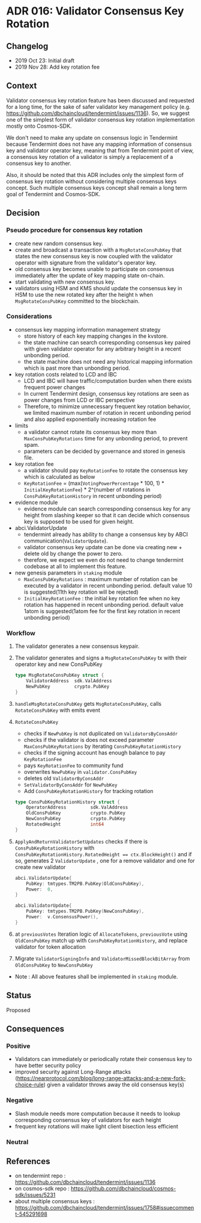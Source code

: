 # ADR 016: Validator Consensus Key Rotation

## Changelog

- 2019 Oct 23: Initial draft
- 2019 Nov 28: Add key rotation fee

## Context

Validator consensus key rotation feature has been discussed and requested for a long time, for the sake of safer validator key management policy (e.g. https://github.com/dbchaincloud/tendermint/issues/1136). So, we suggest one of the simplest form of validator consensus key rotation implementation mostly onto Cosmos-SDK. 

We don't need to make any update on consensus logic in Tendermint because Tendermint does not have any mapping information of consensus key and validator operator key, meaning that from Tendermint point of view, a consensus key rotation of a validator is simply a replacement of a consensus key to another.

Also, it should be noted that this ADR includes only the simplest form of consensus key rotation without considering multiple consensus keys concept. Such multiple consensus keys concept shall remain a long term goal of Tendermint and Cosmos-SDK.

## Decision

### Pseudo procedure for consensus key rotation

- create new random consensus key.
- create and broadcast a transaction with a `MsgRotateConsPubKey` that states the new consensus key is now coupled with the validator operator with signature from the validator's operator key.
- old consensus key becomes unable to participate on consensus immediately after the update of key mapping state on-chain.
- start validating with new consensus key.
- validators using HSM and KMS should update the consensus key in HSM to use the new rotated key after the height `h` when `MsgRotateConsPubKey` committed to the blockchain.


### Considerations

- consensus key mapping information management strategy
    - store history of each key mapping changes in the kvstore.
    - the state machine can search corresponding consensus key paired with given validator operator for any arbitrary height in a recent unbonding period.
    - the state machine does not need any historical mapping information which is past more than unbonding period.
- key rotation costs related to LCD and IBC
    - LCD and IBC will have traffic/computation burden when there exists frequent power changes
    - In current Tendermint design, consensus key rotations are seen as power changes from LCD or IBC perspective
    - Therefore, to minimize unnecessary frequent key rotation behavior, we limited maximum number of rotation in recent unbonding period and also applied exponentially increasing rotation fee 
- limits
    - a validator cannot rotate its consensus key more than `MaxConsPubKeyRotations` time for any unbonding period, to prevent spam.
    - parameters can be decided by governance and stored in genesis file.
- key rotation fee
    - a validator should pay `KeyRotationFee` to rotate the consensus key which is calculated as below
    - `KeyRotationFee` = (max(`VotingPowerPercentage` * 100, 1) * `InitialKeyRotationFee`) * 2^(number of rotations in `ConsPubKeyRotationHistory` in recent unbonding period)
- evidence module
    - evidence module can search corresponding consensus key for any height from slashing keeper so that it can decide which consensus key is supposed to be used for given height.
- abci.ValidatorUpdate
    - tendermint already has ability to change a consensus key by ABCI communication(`ValidatorUpdate`).
    - validator consensus key update can be done via creating new + delete old by change the power to zero.
    - therefore, we expect we even do not need to change tendermint codebase at all to implement this feature.
- new genesis parameters in `staking` module
    - `MaxConsPubKeyRotations` : maximum number of rotation can be executed by a validator in recent unbonding period. default value 10 is suggested(11th key rotation will be rejected)
    - `InitialKeyRotationFee` : the initial key rotation fee when no key rotation has happened in recent unbonding period. default value 1atom is suggested(1atom fee for the first key rotation in recent unbonding period)


### Workflow

1. The validator generates a new consensus keypair.
2. The validator generates and signs a `MsgRotateConsPubKey` tx with their operator key and new ConsPubKey

    ```go
    type MsgRotateConsPubKey struct {
        ValidatorAddress  sdk.ValAddress
        NewPubKey         crypto.PubKey
    }
    ```

3. `handleMsgRotateConsPubKey` gets `MsgRotateConsPubKey`, calls `RotateConsPubKey` with emits event
4. `RotateConsPubKey` 
    - checks if `NewPubKey` is not duplicated on `ValidatorsByConsAddr`
    - checks if the validator is does not exceed parameter `MaxConsPubKeyRotations` by iterating `ConsPubKeyRotationHistory`
    - checks if the signing account has enough balance to pay `KeyRotationFee`
    - pays `KeyRotationFee` to community fund
    - overwrites `NewPubKey` in `validator.ConsPubKey`
    - deletes old `ValidatorByConsAddr`
    - `SetValidatorByConsAddr` for `NewPubKey`
    - Add `ConsPubKeyRotationHistory` for tracking rotation

    ```go
    type ConsPubKeyRotationHistory struct {
        OperatorAddress         sdk.ValAddress
        OldConsPubKey           crypto.PubKey
        NewConsPubKey           crypto.PubKey
        RotatedHeight           int64
    }
    ```

5. `ApplyAndReturnValidatorSetUpdates` checks if there is `ConsPubKeyRotationHistory` with `ConsPubKeyRotationHistory.RotatedHeight == ctx.BlockHeight()` and if so, generates 2 `ValidatorUpdate` , one for a remove validator and one for create new validator 

    ```go
    abci.ValidatorUpdate{
        PubKey: tmtypes.TM2PB.PubKey(OldConsPubKey),
        Power:  0,
    }

    abci.ValidatorUpdate{
        PubKey: tmtypes.TM2PB.PubKey(NewConsPubKey),
        Power:  v.ConsensusPower(),
    }
    ```

6. at `previousVotes` Iteration logic of `AllocateTokens`,  `previousVote` using `OldConsPubKey` match up with `ConsPubKeyRotationHistory`, and replace validator for token allocation
7. Migrate `ValidatorSigningInfo` and `ValidatorMissedBlockBitArray` from `OldConsPubKey` to `NewConsPubKey`
- Note : All above features shall be implemented in `staking` module.

## Status

Proposed

## Consequences

### Positive

- Validators can immediately or periodically rotate their consensus key to have better security policy
- improved security against Long-Range attacks (https://nearprotocol.com/blog/long-range-attacks-and-a-new-fork-choice-rule) given a validator throws away the old consensus key(s)

### Negative

- Slash module needs more computation because it needs to lookup corresponding consensus key of validators for each height
- frequent key rotations will make light client bisection less efficient

### Neutral

## References

- on tendermint repo : https://github.com/dbchaincloud/tendermint/issues/1136
- on cosmos-sdk repo : https://github.com/dbchaincloud/cosmos-sdk/issues/5231
- about multiple consensus keys : https://github.com/dbchaincloud/tendermint/issues/1758#issuecomment-545291698

